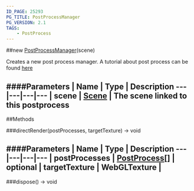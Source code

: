```yaml
---
ID_PAGE: 25293
PG_TITLE: PostProcessManager
PG_VERSION: 2.1
TAGS:
    - PostProcess
---
```

##new [PostProcessManager](/classes/PostProcessManager)(scene)




Creates a new post process manager.
A tutorial about post process can be found [here](http://doc.babylonjs.com/tutorials/How_to_use_PostProcesses)












####Parameters
 | Name | Type | Description
---|---|---|---
 | scene | [Scene](/classes/Scene) | The scene linked to this postprocess
---



##Methods

###directRender(postProcesses, targetTexture) &rarr; void

####Parameters
 | Name | Type | Description
---|---|---|---
 | postProcesses | [PostProcess](/classes/PostProcess)[] | 
optional | targetTexture | WebGLTexture | 
---

###dispose() &rarr; void

